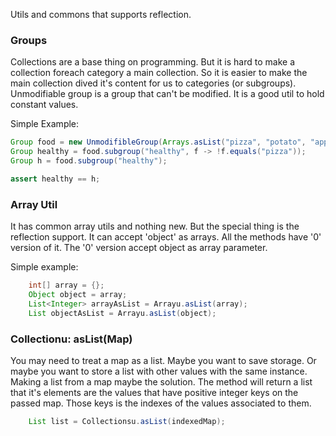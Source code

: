 Utils and commons that supports reflection.

### Groups
Collections are a base thing on programming. But it is hard to make a collection foreach
category a main collection. So it is easier to make the main collection dived it's content for
us to categories (or subgroups). Unmodifiable group is a group that can't be modified. It is a
good util to hold constant values.

Simple Example:

```java 
Group food = new UnmodifibleGroup(Arrays.asList("pizza", "potato", "apple", "orange"));
Group healthy = food.subgroup("healthy", f -> !f.equals("pizza"));
Group h = food.subgroup("healthy");

assert healthy == h;
```

### Array Util
It has common array utils and nothing new. But the special thing is the reflection support.
It can accept 'object' as arrays. All the methods have '0' version of it. The '0' version accept
object as array parameter.

Simple example:

```java 
    int[] array = {};
    Object object = array;
    List<Integer> arrayAsList = Arrayu.asList(array);
    List objectAsList = Arrayu.asList(object);
```

### Collectionu: asList(Map)
You may need to treat a map as a list. Maybe you want to save storage. Or maybe you want to
store a list with other values with the same instance. Making a list from a map maybe the
solution. The method will return a list that it's elements are the values that have positive
integer keys on the passed map. Those keys is the indexes of the values associated to them.

```java 
    List list = Collectionsu.asList(indexedMap);
```
